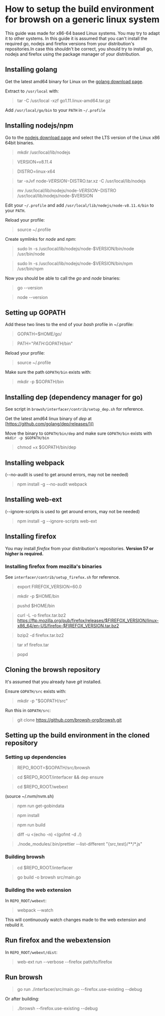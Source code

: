 # How to setup the build environment for browsh on a generic linux system

This guide was made for x86-64 based Linux systems. You may try to adapt it to other systems.
In this guide it is assumed that you can't install the required go, nodejs and firefox versions from your distribution's repositories.In case this shouldn't be correct, you should try to install go, nodejs and firefox using the package manager of your distribution.

## Installing golang

Get the latest amd64 binary for Linux on the [golang download page](https://golang.org/dl/).

Extract to `/usr/local` with:
> tar  -C /usr/local -xzf go1.11.linux-amd64.tar.gz

Add `/usr/local/go/bin` to your `PATH` in `~/.profile`

## Installing nodejs/npm

Go to the [nodejs download page](https://nodejs.org/download) and select the LTS version of the Linux x86 64bit binaries.

> mkdir /usr/local/lib/nodejs

> VERSION=v8.11.4

> DISTRO=linux-x64

> tar -xJvf node-$VERSION-$DISTRO.tar.xz -C /usr/local/lib/nodejs

> mv /usr/local/lib/nodejs/node-$VERSION-$DISTRO /usr/local/lib/nodejs/node-$VERSION

Edit your `~/.profile` and add `/usr/local/lib/nodejs/node-v8.11.4/bin` to your `PATH`.

Reload your profile:
> source ~/.profile

Create symlinks for *node* and *npm*:
> sudo ln -s /usr/local/lib/nodejs/node-$VERSION/bin/node /usr/bin/node

> sudo ln -s /usr/local/lib/nodejs/node-$VERSION/bin/npm /usr/bin/npm

Now you should be able to call the *go* and *node* binaries:
> go --version

> node --version

## Setting up GOPATH
Add these two lines to the end of your *bash* profile in ~/.profile:
> GOPATH=$HOME/go/

> PATH="$PATH:$GOPATH/bin"

Reload your profile:
> source ~/.profile

Make sure the path `GOPATH/bin` exists with:
> mkdir -p $GOPATH/bin

## Installing dep (dependency manager for go)
See script in `browsh/interfacer/contrib/setup_dep.sh` for reference.

Get the latest amd64 linux binary of *dep* at [https://github.com/golang/dep/releases/]()

Move the binary to `GOPATH/bin/dep` and make sure `GOPATH/bin` exists with `mkdir -p $GOPATH/bin`
> chmod +x $GOPATH/bin/dep

## Installing webpack
(--no-audit is used to get around errors, may not be needed)
> npm install -g --no-audit webpack

## Installing web-ext
(--ignore-scripts is used to get around errors, may not be needed)
> npm install -g --ignore-scripts web-ext

## Installing firefox
You may install *firefox* from your distribution's repositories. **Version 57 or higher is required.**

### Installing firefox from mozilla's binaries
See `interfacer/contrib/setup_firefox.sh` for reference.

> export FIREFOX_VERSION=60.0

> mkdir -p $HOME/bin

> pushd $HOME/bin

> curl -L -o firefox.tar.bz2 https://ftp.mozilla.org/pub/firefox/releases/$FIREFOX_VERSION/linux-x86_64/en-US/firefox-$FIREFOX_VERSION.tar.bz2

> bzip2 -d firefox.tar.bz2

> tar xf firefox.tar

> popd

## Cloning the browsh repository
It's assumed that you already have *git* installed.

Ensure `GOPATH/src` exists with:
> mkdir -p "$GOPATH/src"

Run this in `GOPATH/src`:
> git clone https://github.com/browsh-org/browsh.git

## Setting up the build environment in the cloned repository

### Setting up dependencies 

> REPO_ROOT=$GOPATH/src/browsh

> cd $REPO_ROOT/interfacer && dep ensure

> cd $REPO_ROOT/webext

(source ~/.nvm/nvm.sh)

> npm run get-gobindata

> npm install

> npm run build

> diff -u <(echo -n) <(gofmt -d ./)

> ./node_modules/.bin/prettier --list-different "{src,test}/**/*.js"

### Building browsh

> cd $REPO_ROOT/interfacer

> go build -o browsh src/main.go

### Building the web extension

In `REPO_ROOT/webext`:
> webpack --watch

This will continuously watch changes made to the web extension and rebuild it.

## Run firefox and the webextension
In `REPO_ROOT/webext/dist`:
> web-ext run --verbose --firefox path/to/firefox

## Run browsh
> go run ./interfacer/src/main.go --firefox.use-existing --debug

Or after building:
> ./browsh --firefox.use-existing --debug

